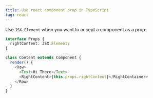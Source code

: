 ```yaml
---
title: Use react component prop in TypeScript
tag: react
---
```


Use `JSX.Element` when you want to accept a component as a prop:

```ts
interface Props {
  rightContent: JSX.Element;
}

class Content extends Component {
  render() {
    <Row>
      <Text>Hi There</Text>
      <RightContent>{this.props.rightContent}</RightContainer>
    </Row>
  }
}
```
